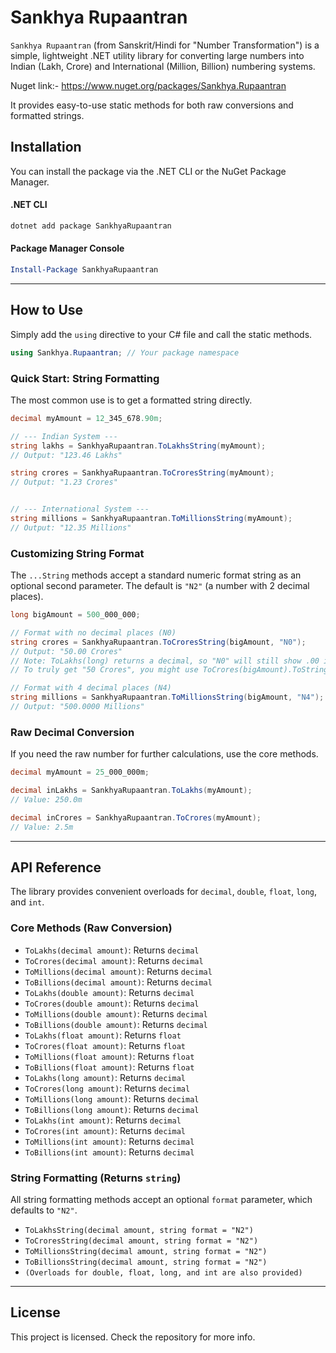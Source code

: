 # Sankhya Rupaantran
`Sankhya Rupaantran` (from Sanskrit/Hindi for "Number Transformation") is a simple, lightweight .NET utility library for converting large numbers into Indian (Lakh, Crore) and International (Million, Billion) numbering systems.

Nuget link:- https://www.nuget.org/packages/Sankhya.Rupaantran

It provides easy-to-use static methods for both raw conversions and formatted strings.

## Installation

You can install the package via the .NET CLI or the NuGet Package Manager.

#### .NET CLI
```sh
dotnet add package SankhyaRupaantran
````

#### Package Manager Console

```powershell
Install-Package SankhyaRupaantran
```

-----

## How to Use

Simply add the `using` directive to your C\# file and call the static methods.

```csharp
using Sankhya.Rupaantran; // Your package namespace
```

### Quick Start: String Formatting

The most common use is to get a formatted string directly.

```csharp
decimal myAmount = 12_345_678.90m;

// --- Indian System ---
string lakhs = SankhyaRupaantran.ToLakhsString(myAmount);
// Output: "123.46 Lakhs"

string crores = SankhyaRupaantran.ToCroresString(myAmount);
// Output: "1.23 Crores"


// --- International System ---
string millions = SankhyaRupaantran.ToMillionsString(myAmount);
// Output: "12.35 Millions"
```

### Customizing String Format

The `...String` methods accept a standard numeric format string as an optional second parameter. The default is `"N2"` (a number with 2 decimal places).

```csharp
long bigAmount = 500_000_000;

// Format with no decimal places (N0)
string crores = SankhyaRupaantran.ToCroresString(bigAmount, "N0");
// Output: "50.00 Crores" 
// Note: ToLakhs(long) returns a decimal, so "N0" will still show .00 if not an even number.
// To truly get "50 Crores", you might use ToCrores(bigAmount).ToString("N0")

// Format with 4 decimal places (N4)
string millions = SankhyaRupaantran.ToMillionsString(bigAmount, "N4");
// Output: "500.0000 Millions"
```

### Raw Decimal Conversion

If you need the raw number for further calculations, use the core methods.

```csharp
decimal myAmount = 25_000_000m;

decimal inLakhs = SankhyaRupaantran.ToLakhs(myAmount);
// Value: 250.0m

decimal inCrores = SankhyaRupaantran.ToCrores(myAmount);
// Value: 2.5m
```

-----

## API Reference

The library provides convenient overloads for `decimal`, `double`, `float`, `long`, and `int`.

### Core Methods (Raw Conversion)

  * `ToLakhs(decimal amount)`: Returns `decimal`
  * `ToCrores(decimal amount)`: Returns `decimal`
  * `ToMillions(decimal amount)`: Returns `decimal`
  * `ToBillions(decimal amount)`: Returns `decimal`
  * `ToLakhs(double amount)`: Returns `decimal`
  * `ToCrores(double amount)`: Returns `decimal`
  * `ToMillions(double amount)`: Returns `decimal`
  * `ToBillions(double amount)`: Returns `decimal`
  * `ToLakhs(float amount)`: Returns `float`
  * `ToCrores(float amount)`: Returns `float`
  * `ToMillions(float amount)`: Returns `float`
  * `ToBillions(float amount)`: Returns `float`
  * `ToLakhs(long amount)`: Returns `decimal`
  * `ToCrores(long amount)`: Returns `decimal`
  * `ToMillions(long amount)`: Returns `decimal`
  * `ToBillions(long amount)`: Returns `decimal`
  * `ToLakhs(int amount)`: Returns `decimal`
  * `ToCrores(int amount)`: Returns `decimal`
  * `ToMillions(int amount)`: Returns `decimal`
  * `ToBillions(int amount)`: Returns `decimal`

### String Formatting (Returns `string`)

All string formatting methods accept an optional `format` parameter, which defaults to `"N2"`.

  * `ToLakhsString(decimal amount, string format = "N2")`
  * `ToCroresString(decimal amount, string format = "N2")`
  * `ToMillionsString(decimal amount, string format = "N2")`
  * `ToBillionsString(decimal amount, string format = "N2")`
  * `(Overloads for double, float, long, and int are also provided)`

-----

## License

This project is licensed. Check the repository for more info.
